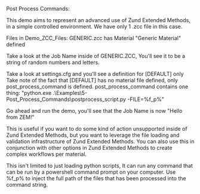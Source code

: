Post Process Commands:

This demo aims to represent an advanced use of Zund Extended Methods, in a simple controlled environment.
We have only 1 .zcc file in this case.

Files in Demo_ZCC_Files:
GENERIC.zcc has Material "Generic Material" defined

Take a look at the Job Name inside of GENERIC.ZCC, You'll see it to be a string of random numbers and letters.

Take a look at settings.cfg and you'll see a definition for [DEFAULT] only
Take note of the fact that [DEFAULT] has no material file defined, only post_process_command is defined.
post_process_command contains one thing: 
"python.exe .\Examples\5-Post_Process_Commands\postprocess_script.py -FILE=%f_p%"

Go ahead and run the demo, you'll see that the Job Name is now "Hello from ZEM!"

This is useful if you want to do some kind of action unsupported inside of Zund Extended Methods, but you
want to leverage the file loading and validation infrastructure of Zund Extended Methods. You can also use
this in conjunction with other options in Zund Extended Methods to create complex workflows per material.

This isn't limited to just loading python scripts, It can run any command that can be run by a powershell
command prompt on your computer. Use %f_p% to inject the full path of the files that has been processed 
into the command string.